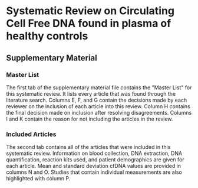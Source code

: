 # Systematic Review on Circulating Cell Free DNA found in plasma of healthy controls

## Supplementary Material

### Master List
The first tab of the supplementary material file contains the "Master List" for this systematic review. It lists every article that was found through the literature search. Columns E, F, and G contain the decisions made by each reviewer on the inclusion of each article into this review. Column H contains the final decision made on inclusion after resolving disagreements. Columns I and K contain the reason for not including the articles in the review.

### Included Articles
The second tab contains all of the articles that were included in this systematic review. Information on blood collection, DNA extraction, DNA quantification, reaction kits used, and patient demographics are given for each article. Mean and standard deviation cfDNA values are provided in columns N and O. Studies that contain individual measurements are also highlighted with column P.
